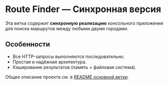 # Route Finder — Синхронная версия

Эта ветка содержит **синхронную реализацию** консольного приложения для поиска маршрутов между любыми двумя городами.

## Особенности

* Все HTTP-запросы выполняются последовательно.
* Простая и надёжная архитектура.
* Кэширование результатов (память + файловая система).


Общее описание проекта см. в [README основной ветки](../../tree/main).
